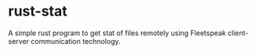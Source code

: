 # rust-stat

A simple rust program to get stat of files remotely using Fleetspeak client-server communication technology.
